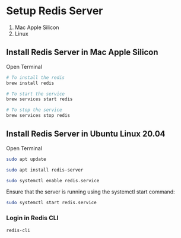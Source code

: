 # Setup Redis Server
1. Mac Apple Silicon
2. Linux


## Install Redis Server in Mac Apple Silicon

Open Terminal

```sh
# To install the redis
brew install redis

# To start the service
brew services start redis

# To stop the service
brew services stop redis

```


## Install Redis Server in Ubuntu Linux 20.04

Open Terminal

```sh
sudo apt update

sudo apt install redis-server

sudo systemctl enable redis.service
```

Ensure that the server is running using the systemctl start command:

```sh
sudo systemctl start redis.service
```

### Login in Redis CLI
```sh
redis-cli
```
